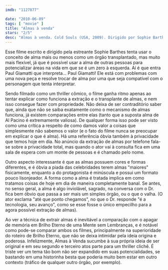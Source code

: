 ```yaml
---
imdb: "1127877"

date: "2010-06-09"
tags: [ "movie" ]
title: "Almas à venda"
stars: "2/5"
desc: "Almas à venda. Cold Souls (USA, 2009). Dirigido por Sophie Barthes. Escrito por Sophie Barthes. Com Paul Giamatti, Armand Schultz, Michael Tucker, Dina Korzun, Ted Koch, Oksana Lada, Natalia Zvereva, Larisa Bell, Anna Dyukova."
---
```

Esse filme escrito e dirigido pela estreante Sophie Barthes tenta usar o conceito de alma mais ou menos como um órgão transplantado, mas muito mais flexível, já que é possível usar a alma de outras pessoas para potencializar áreas na vida em que se é um zero à esquerda. Aí é que entra Paul Giamatti que interpreta... Paul Giamatti! Ele está com problemas com uma nova peça e resolve trocar de alma por uma que seja compatível com o personagem que tenta interpretar.

Sendo filmado como um thriller cômico, o filme ganha ritmo apenas ao tentar explicar como funciona a extração e o transplante de almas, e nem isso consegue fazer com propriedade. Não deixa de ser contraditório saber que, ainda que não se saiba exatamente como o mecanismo de almas funciona, já existem comparações entre elas (tanto que a suposta alma de Al Pacino é extremamente valiosa). De qualquer forma isso pode ser visto como uma crítica a respeito de como damos valor a coisas que simplesmente não sabemos o valor (e o fato do filme nunca se preocupar em explicar o que é alma). Há uma referência óbvia também à privacidade que temos hoje em dia. No anúncio da extração de almas por telefone fala-se sobre a privacidade total, mas quando o ator vai à consulta fica em uma sala de espera com um monte de pessoas e é chamado pelo nome.

Outro aspecto interessante é que as almas possuem cores e formas diferentes, e é óbvia a piada das celebridades terem almas "maiores" fisicamente, enquanto a do protagonista é minúscula e possui um formato pouco lisonjeador. A forma como a alma é tratada implica em como tratamos coisas de hoje em dia de maneira completamente banal. Se antes, no senso geral, a alma é algo inviolável, sagrado, na conversa com o Dr. fica bem óbvio que passa a ser mais um simples órgão, ou o que o valha. (O ator exclama "até que ponto chegamos", no que o Dr. responde "é a tecnologia, seu avanço", como se esse fosse o único empecilho para a agora possível extração de almas).

Ao ver a técnica de extrair almas é inevitável a comparação com o apagar de memória em Brilho Eterno de uma Mente sem Lembranças, e é notável como pode-se comparar ambos os filmes, principalmente na superioridade do roteiro de Brilho Eterno, que não se deixa intimidar pela ideia origina e poderosa. Infelizmente, Almas à Venda sucumbe à sua própria ideia de ser original e em seu segundo e terceiro atos parte para um thriller clichê. É triste ver um tema tão bom não ser expandido em suas potencialidades, se bastando em uma historinha besta que poderia muito bem estar em outro contexto (tráfico de qualquer outro órgão, por exemplo).
